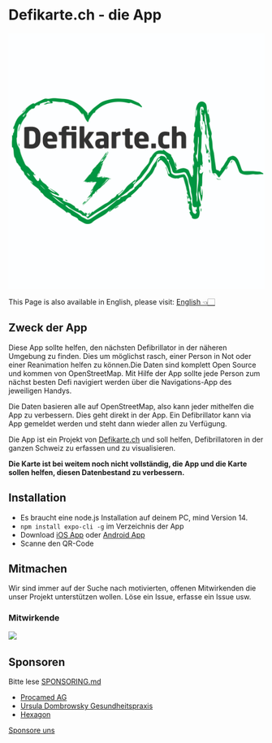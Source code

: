 # Defikarte.ch - die App

![Picture](app/defikarte/assets/icons/appstore.png)

This Page is also available in English, please visit: [English 👈🏻](README_en.md)

## Zweck der App

Diese App sollte helfen, den nächsten Defibrillator in der näheren Umgebung zu finden. Dies um möglichst rasch, einer Person in Not oder einer Reanimation helfen zu können.Die Daten sind komplett Open Source und kommen von OpenStreetMap. Mit Hilfe der App sollte jede Person zum nächst besten Defi navigiert werden über die Navigations-App des jeweiligen Handys.

Die Daten basieren alle auf OpenStreetMap, also kann jeder mithelfen die App zu verbessern. Dies geht direkt in der App. Ein Defibrillator kann via App gemeldet werden und steht dann wieder allen zu Verfügung.

Die App ist ein Projekt von [Defikarte.ch](https://www.defikarte.ch) und soll helfen, Defibrillatoren in der ganzen Schweiz zu erfassen und zu visualisieren.

**Die Karte ist bei weitem noch nicht vollständig, die App und die Karte sollen helfen, diesen Datenbestand zu verbessern.**

## Installation

* Es braucht eine node.js Installation auf deinem PC, mind Version 14.
* `npm install expo-cli -g` im Verzeichnis der App
* Download [iOS App](https://apps.apple.com/ch/app/expo-client/id982107779) oder [Android App](https://play.google.com/store/apps/details?id=host.exp.exponent&hl=de_CH&gl=US)
* Scanne den QR-Code

## Mitmachen

Wir sind immer auf der Suche nach motivierten, offenen Mitwirkenden die unser Projekt unterstützen wollen. Löse ein Issue, erfasse ein Issue usw.

### Mitwirkende

<a href="https://github.com/chnuessli/defikarte.ch-app/graphs/contributors">
  <img src="https://contributors-img.web.app/image?repo=chnuessli/defikarte.ch-app" />
</a>

## Sponsoren

Bitte lese [SPONSORING.md](SPONSORING.md)

* [Procamed AG](https://www.procamed.ch)
* [Ursula Dombrowsky Gesundheitspraxis](http://www.dombrowsky.ch)
* [Hexagon](http://www.hexagonsi.com)

[Sponsore uns](https://github.com/sponsors/chnuessli)